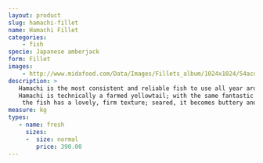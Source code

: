 ```yaml
---
layout: product
slug: hamachi-fillet
name: Hamachi Fillet
categories:
    - fish
specie: Japanese amberjack
form: Fillet
images:
    - http://www.midafood.com/Data/Images/Fillets_album/1024x1024/54acdeb6d7429532.JPG
description: >
   Hamachi is the most consistent and reliable fish to use all year around.
   Hamachi is technically a farmed yellowtail; with the same fantastic flavor and rich, luxurious texture due to a nice high fat content.
    the fish has a lovely, firm texture; seared, it becomes buttery and practically melts in your mouth.
measure: kg
types:
   - name: fresh
     sizes:
     -  size: normal
        price: 390.00
---
```

